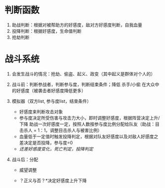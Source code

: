 # 判断函数
1. 助战判断：根据对被帮助方的好感度，敌对方好感度判断，自我血量
2. 投降判断：根据好感度，生命值判断
3. 抢劫判断

# 战斗系统

1. 会发生战斗的情况：抢劫、偷盗、起义、政变（其中起义是群体对个人的）
2. 战斗前：判断参战者，判断参与度，判断结束条件；降低 杀手/小偷 在大众中的好感度（被袭击者好感度降低更多）
3. 模拟器（双方list, 参与度list，结束条件）
    - 好感度来判断攻击对象
    - 参与度决定所受伤害与攻击力大小，即时调整好感度，根据阵营决定上升/下降
        助战一次好感度一定，按照人数按参与度比例分配给队友（助战：目击杀人 = 1：1，调整目击杀人与被害比例）
    - 血量低于一定值时触发投降判定，根据对队友好感度以及对敌人好感度之差决定是否投降，参与度=0
    - *还差好感度变化，死亡判定，投降判定*

4. 战斗后：分配
     - 威望调整

     - ？正义与否？*决定好感度上升下降